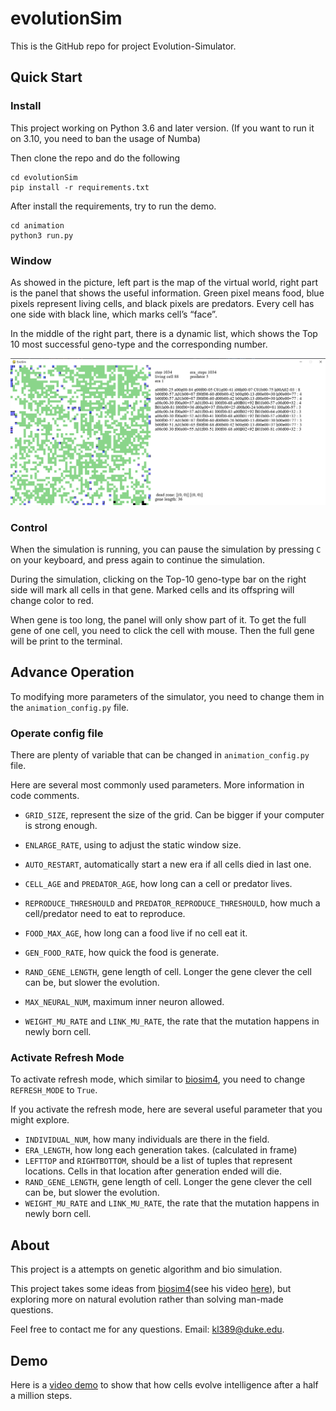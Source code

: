 # evolutionSim

This is the GitHub repo for project Evolution-Simulator.

## Quick Start

### Install

This project working on Python 3.6 and later version. (If you want to run it on 3.10, you need to ban the usage of Numba)

Then clone the repo and do the following

```shell
cd evolutionSim
pip install -r requirements.txt
```

After install the requirements, try to run the demo.

```shell
cd animation
python3 run.py
```



### Window

As showed in the picture, left part is the map of the virtual world, right part is the panel that shows the useful information. Green pixel means food, blue pixels represent living cells, and black pixels are predators. Every cell has one side with black line, which marks cell’s “face”.

In the middle of the right part, there is a dynamic list, which shows the Top 10 most successful geno-type and the corresponding number.

<img src="https://github.com/midstreeeam/evolutionSim/blob/main/images/window.png?raw=true" alt="window" style="zoom:70%;" />



### Control

When the simulation is running, you can pause the simulation by pressing `C` on your keyboard, and press again to continue the simulation.

During the simulation, clicking on the Top-10 geno-type bar on the right side will mark all cells in that gene. Marked cells and its offspring will change color to red.

When gene is too long, the panel will only show part of it. To get the full gene of one cell, you need to click the cell with mouse. Then the full gene will be print to the terminal.



## Advance Operation

To modifying more parameters of the simulator, you need to change them in the `animation_config.py` file.

### Operate config file

There are plenty of variable that can be changed in `animation_config.py` file. 

Here are several most commonly used parameters. More information in code comments.

- `GRID_SIZE`, represent the size of the grid. Can be bigger if your computer is strong enough.
- `ENLARGE_RATE`, using to adjust the static window size.
- `AUTO_RESTART`, automatically start a new era if all cells died in last one.
- `CELL_AGE` and `PREDATOR_AGE`, how long can a cell or predator lives.
- `REPRODUCE_THRESHOULD` and `PREDATOR_REPRODUCE_THRESHOULD`, how much a cell/predator need to eat to reproduce.
- `FOOD_MAX_AGE`, how long can a food live if no cell eat it.
- `GEN_FOOD_RATE`, how quick the food is generate.

- `RAND_GENE_LENGTH`, gene length of cell. Longer the gene clever the cell can be, but slower the evolution.
- `MAX_NEURAL_NUM`, maximum inner neuron allowed.
- `WEIGHT_MU_RATE` and `LINK_MU_RATE`, the rate that the mutation happens in newly born cell.

### Activate Refresh Mode

To activate refresh mode, which similar to [biosim4](https://github.com/davidrmiller/biosim4), you need to change `REFRESH_MODE` to `True`.

If you activate the refresh mode, here are several useful parameter that you might explore.

- `INDIVIDUAL_NUM`, how many individuals are there in the field.
- `ERA_LENGTH`, how long each generation takes. (calculated in frame)
- `LEFTTOP` and `RIGHTBOTTOM`, should be a list of tuples that represent locations. Cells in that location after generation ended will die.
- `RAND_GENE_LENGTH`, gene length of cell. Longer the gene clever the cell can be, but slower the evolution.
- `WEIGHT_MU_RATE` and `LINK_MU_RATE`, the rate that the mutation happens in newly born cell.



## About

This project is a attempts on genetic algorithm and bio simulation.

This project takes some ideas from [biosim4](https://github.com/davidrmiller/biosim4)(see his video [here](https://www.youtube.com/watch?v=N3tRFayqVtk)), but exploring more on natural evolution rather than solving man-made questions.

Feel free to contact me for any questions. Email: kl389@duke.edu.

## Demo

Here is a [video demo](https://youtu.be/X7VmNgw6EXk) to show that how cells evolve intelligence after a half a million steps. 

